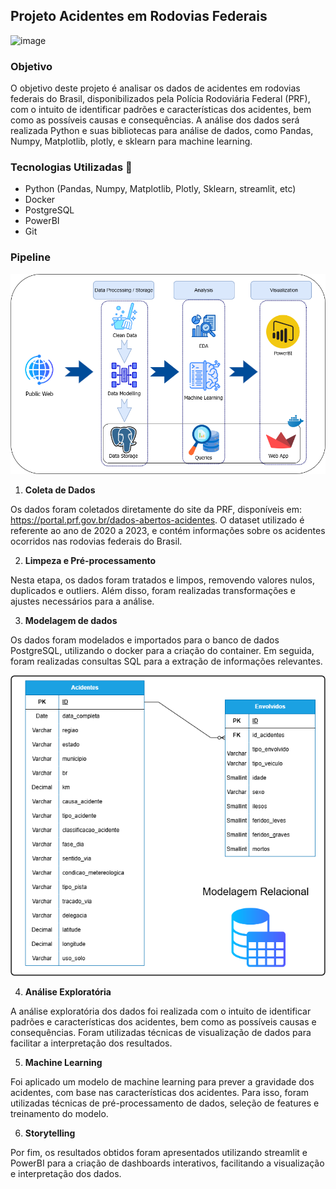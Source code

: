 ## Projeto Acidentes em Rodovias Federais

![image](https://www.paranaportal.com.br/wp-content/uploads/2024/07/cresce-numero-mortes-acidentes-rodovias-federais-parana.png)

### Objetivo

O objetivo deste projeto é analisar os dados de acidentes em rodovias federais do Brasil, disponibilizados pela Polícia Rodoviária Federal (PRF), com o intuito de identificar padrões e características dos acidentes, bem como as possíveis causas e consequências. A análise dos dados será realizada Python e suas bibliotecas para análise de dados, como Pandas, Numpy, Matplotlib, plotly, e sklearn para machine learning.

### Tecnologias Utilizadas 🔧

- Python (Pandas, Numpy, Matplotlib, Plotly, Sklearn, streamlit, etc)
- Docker
- PostgreSQL
- PowerBI
- Git

### Pipeline

![images](images/Diagrama_Projeto.png)

1. **Coleta de Dados**

Os dados foram coletados diretamente do site da PRF, disponíveis em: https://portal.prf.gov.br/dados-abertos-acidentes. O dataset utilizado é referente ao ano de 2020 a 2023, e contém informações sobre os acidentes ocorridos nas rodovias federais do Brasil.

2. **Limpeza e Pré-processamento**

Nesta etapa, os dados foram tratados e limpos, removendo valores nulos, duplicados e outliers. Além disso, foram realizadas transformações e ajustes necessários para a análise.

3. **Modelagem de dados**

Os dados foram modelados e importados para o banco de dados PostgreSQL, utilizando o docker para a criação do container. Em seguida, foram realizadas consultas SQL para a extração de informações relevantes.

![image](images/Data_Modelling.png)



4. **Análise Exploratória**

A análise exploratória dos dados foi realizada com o intuito de identificar padrões e características dos acidentes, bem como as possíveis causas e consequências. Foram utilizadas técnicas de visualização de dados para facilitar a interpretação dos resultados.


5. **Machine Learning**

Foi aplicado um modelo de machine learning para prever a gravidade dos acidentes, com base nas características dos acidentes. Para isso, foram utilizadas técnicas de pré-processamento de dados, seleção de features e treinamento do modelo.

6. **Storytelling**

Por fim, os resultados obtidos foram apresentados utilizando streamlit e PowerBI para a criação de dashboards interativos, facilitando a visualização e interpretação dos dados.



